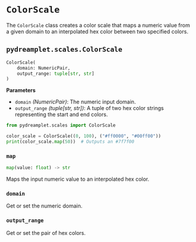 # `ColorScale`

The `ColorScale` class creates a color scale that maps a numeric value from a given domain to an interpolated hex color between two specified colors.

## <span class=class></span>`pydreamplet.scales.ColorScale`

<!--skip-->
```py
ColorScale(
    domain: NumericPair,
    output_range: tuple[str, str]
)
```

<span class="param">**Parameters**</span>

- `domain` *(NumericPair)*: The numeric input domain.
- `output_range` *(tuple[str, str])*: A tuple of two hex color strings representing the start and end colors.

```py
from pydreamplet.scales import ColorScale

color_scale = ColorScale((0, 100), ("#ff0000", "#00ff00"))
print(color_scale.map(50))  # Outputs an #7f7f00
```

### <span class="meth"></span>`map`

<!--skip-->
```py
map(value: float) -> str
```

Maps the input numeric value to an interpolated hex color.

### <span class="prop"></span>`domain`

Get or set the numeric domain.

### <span class="prop"></span>`output_range`

Get or set the pair of hex colors.
